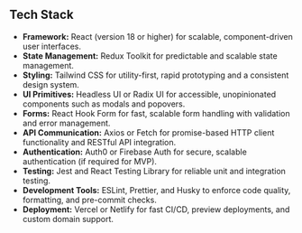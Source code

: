 
## Tech Stack

- **Framework:** React (version 18 or higher) for scalable, component-driven user interfaces.
- **State Management:** Redux Toolkit for predictable and scalable state management.
- **Styling:** Tailwind CSS for utility-first, rapid prototyping and a consistent design system.
- **UI Primitives:** Headless UI or Radix UI for accessible, unopinionated components such as modals and popovers.
- **Forms:** React Hook Form for fast, scalable form handling with validation and error management.
- **API Communication:** Axios or Fetch for promise-based HTTP client functionality and RESTful API integration.
- **Authentication:** Auth0 or Firebase Auth for secure, scalable authentication (if required for MVP).
- **Testing:** Jest and React Testing Library for reliable unit and integration testing.
- **Development Tools:** ESLint, Prettier, and Husky to enforce code quality, formatting, and pre-commit checks.
- **Deployment:** Vercel or Netlify for fast CI/CD, preview deployments, and custom domain support.
